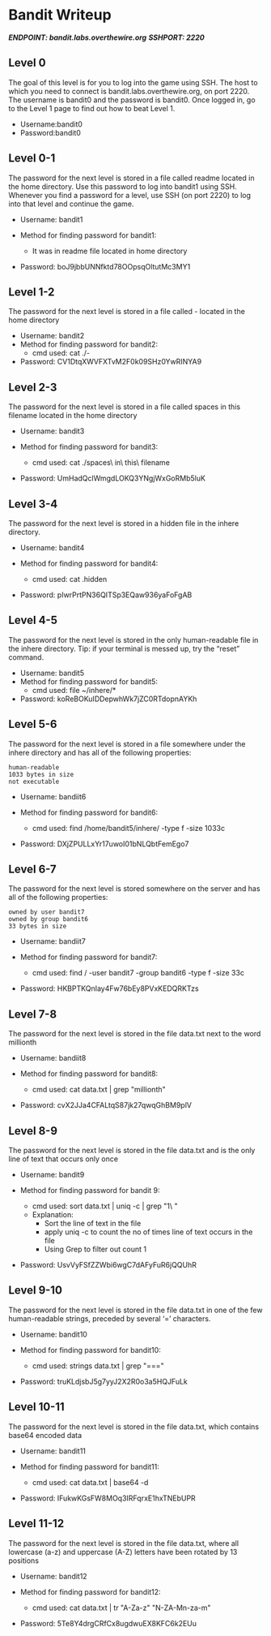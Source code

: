 # Bandit Writeup

***ENDPOINT: bandit.labs.overthewire.org***
***SSHPORT: 2220***

## Level 0

The goal of this level is for you to log into the game using SSH. The host to which you need to connect is bandit.labs.overthewire.org, on port 2220. The username is bandit0 and the password is bandit0. Once logged in, go to the Level 1 page to find out how to beat Level 1.

* Username:bandit0
* Password:bandit0
 
	
## Level 0-1

The password for the next level is stored in a file called readme located in the home directory. Use this password to log into bandit1 using SSH. Whenever you find a password for a level, use SSH (on port 2220) to log into that level and continue the game.

* Username: bandit1
* Method for finding password for bandit1:
	* It was in readme file located in home directory

* Password: boJ9jbbUNNfktd78OOpsqOltutMc3MY1

## Level 1-2

The password for the next level is stored in a file called - located in the home directory

* Username: bandit2
* Method for finding password for bandit2:
	* cmd used: cat ./-
* Password: CV1DtqXWVFXTvM2F0k09SHz0YwRINYA9

## Level 2-3

The password for the next level is stored in a file called spaces in this filename located in the home directory

* Username: bandit3
* Method for finding password for bandit3:
	* cmd used: cat ./spaces\ in\ this\ filename

* Password: UmHadQclWmgdLOKQ3YNgjWxGoRMb5luK

## Level 3-4

The password for the next level is stored in a hidden file in the inhere directory.

* Username: bandit4
* Method for finding password for bandit4:
	* cmd used: cat .hidden

* Password: pIwrPrtPN36QITSp3EQaw936yaFoFgAB

## Level 4-5

The password for the next level is stored in the only human-readable file in the inhere directory. Tip: if your terminal is messed up, try the “reset” command.

* Username: bandit5
* Method for finding password for bandit5:
	* cmd used: file ~/inhere/* 
* Password: koReBOKuIDDepwhWk7jZC0RTdopnAYKh

## Level 5-6

The password for the next level is stored in a file somewhere under the inhere directory and has all of the following properties:

    human-readable
    1033 bytes in size
    not executable

* Username: bandiit6
* Method for finding password for bandit6:
	* cmd used: find /home/bandit5/inhere/ -type f -size 1033c

* Password: DXjZPULLxYr17uwoI01bNLQbtFemEgo7

## Level 6-7

The password for the next level is stored somewhere on the server and has all of the following properties:

    owned by user bandit7
    owned by group bandit6
    33 bytes in size

* Username: bandiit7
* Method for finding password for bandit7:
	* cmd used: find / -user bandit7 -group bandit6 -type f -size 33c

* Password: HKBPTKQnIay4Fw76bEy8PVxKEDQRKTzs

## Level 7-8

The password for the next level is stored in the file data.txt next to the word millionth

* Username: bandiit8
* Method for finding password for bandit8:
	* cmd used: cat data.txt | grep "millionth"

* Password: cvX2JJa4CFALtqS87jk27qwqGhBM9plV

## Level 8-9

The password for the next level is stored in the file data.txt and is the only line of text that occurs only once

* Username: bandit9
* Method for finding password for bandit 9:
	* cmd used: sort data.txt | uniq -c | grep "1\ "
	* Explanation: 
		* Sort the line of text in the file
		* apply uniq -c to count the no of times line of text occurs in the file
		* Using Grep to filter out count 1 

* Password: UsvVyFSfZZWbi6wgC7dAFyFuR6jQQUhR 

## Level 9-10

The password for the next level is stored in the file data.txt in one of the few human-readable strings, preceded by several ‘=’ characters.

* Username: bandit10
* Method for finding password for bandit10:
	* cmd used: strings data.txt | grep "==="

* Password: truKLdjsbJ5g7yyJ2X2R0o3a5HQJFuLk

## Level 10-11

The password for the next level is stored in the file data.txt, which contains base64 encoded data

* Username: bandit11
* Method for finding password for bandit11:
	* cmd used: cat data.txt | base64 -d

* Password: IFukwKGsFW8MOq3IRFqrxE1hxTNEbUPR 

## Level 11-12

The password for the next level is stored in the file data.txt, where all lowercase (a-z) and uppercase (A-Z) letters have been rotated by 13 positions

* Username: bandit12
* Method for finding password for bandit12:
	* cmd used: cat data.txt | tr "A-Za-z" "N-ZA-Mn-za-m"

* Password: 5Te8Y4drgCRfCx8ugdwuEX8KFC6k2EUu






